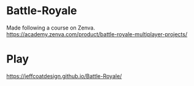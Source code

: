 # Battle-Royale
Made following a course on Zenva.
https://academy.zenva.com/product/battle-royale-multiplayer-projects/
# Play
https://jeffcoatdesign.github.io/Battle-Royale/
